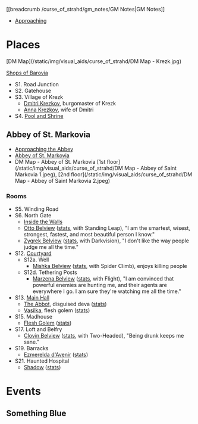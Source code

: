 [[breadcrumb /curse_of_strahd/gm_notes/GM Notes|GM Notes]]

<script type="module">
    import { init_links } from "/js/common/visual_aid_backend.js";
    init_links();
</script>

* [Approaching](^curse_of_strahd/krezk.mp4)
 
# Places

[DM Map](/static/img/visual_aids/curse_of_strahd/DM Map - Krezk.jpg)

[Shops of Barovia](https://www.gmbinder.com/share/-LTK3X6AKprD0KM1RLYC)

* S1. Road Junction
* S2. Gatehouse
* S3. Village of Krezk
  * [Dmitri Krezkov](^curse_of_strahd/dmitri_krezkov.png), burgomaster of Krezk
  * [Anna Krezkov](^curse_of_strahd/anna_krezkov.jpg), wife of Dmitri
* S4. [Pool and Shrine](^curse_of_strahd/krezk_shrine.mp4)

## Abbey of St. Markovia

* [Approaching the Abbey](^curse_of_strahd/abbey_of_saint_markovia_approach.jpeg)
* [Abbey of St. Markovia](^curse_of_strahd/abbey_of_saint_markovia_1.jpg)
* DM Map - Abbey of St. Markovia [1st floor](/static/img/visual_aids/curse_of_strahd/DM Map - Abbey of Saint Markovia 1.jpeg), [2nd floor](/static/img/visual_aids/curse_of_strahd/DM Map - Abbey of Saint Markovia 2.jpeg)

### Rooms

* S5. Winding Road
* S6. North Gate
  * [Inside the Walls](^curse_of_strahd/abbey_of_st_markovia.mp4)
  * [Otto Belview](^curse_of_strahd/otto_belview.jpg) ([stats](https://5e.tools/bestiary.html#mongrelfolk_cos), with Standing Leap), "I am the smartest, wisest, strongest, fastest, and most beautiful person I know."
  * [Zygrek Belview](^curse_of_strahd/zygfrek_belview.jpg) ([stats](https://5e.tools/bestiary.html#mongrelfolk_cos), with Darkvision), "I don't like the way people judge me all the time."
* S12. [Courtyard](^curse_of_strahd/abbey_of_saint_markovia_courtyard.jpeg)
  * S12a. Well
    * [Mishka Belview](^curse_of_strahd/mishka_belview.jpg) ([stats](https://5e.tools/bestiary.html#mongrelfolk_cos), with Spider Climb), enjoys killing people
  * S12d. Tethering Posts
    * [Marzena Belview](^curse_of_strahd/marzena_belview.jpg) ([stats](https://5e.tools/bestiary.html#mongrelfolk_cos), with Flight), "I am convinced that powerful enemies are hunting me, and their agents are everywhere I go. I am sure they're watching me all the time."
* S13. [Main Hall](^curse_of_strahd/abbet_of_saint_markovia_main_hall.jpg)
  * [The Abbot](^curse_of_strahd/the_abbot.jpg), disguised deva ([stats](https://5e.tools/bestiary.html#deva_mm))
  * [Vasilka](^curse_of_strahd/vasilka.png), flesh golem ([stats](https://5e.tools/bestiary.html#flesh%20golem_mm))
* S15. Madhouse
  * [Flesh Golem](^curse_of_strahd/flesh_golem.jpg) ([stats](https://5e.tools/bestiary.html#flesh%20golem_mm))
* S17. Loft and Belfry
  * [Clovin Belview](^curse_of_strahd/clovin_belview.jpeg) ([stats](https://5e.tools/bestiary.html#mongrelfolk_cos), with Two-Headed), "Being drunk keeps me sane."
* S19. Barracks
  * [Ezmerelda d'Avenir](^curse_of_strahd/ezmerelda.jpg) ([stats](https://5e.tools/bestiary.html#ezmerelda%20d'avenir_cos))
* S21. Haunted Hospital
  * [Shadow](^curse_of_strahd/shadow.jpg) ([stats](https://5e.tools/bestiary.html#shadow_mm))


# Events

## Something Blue


